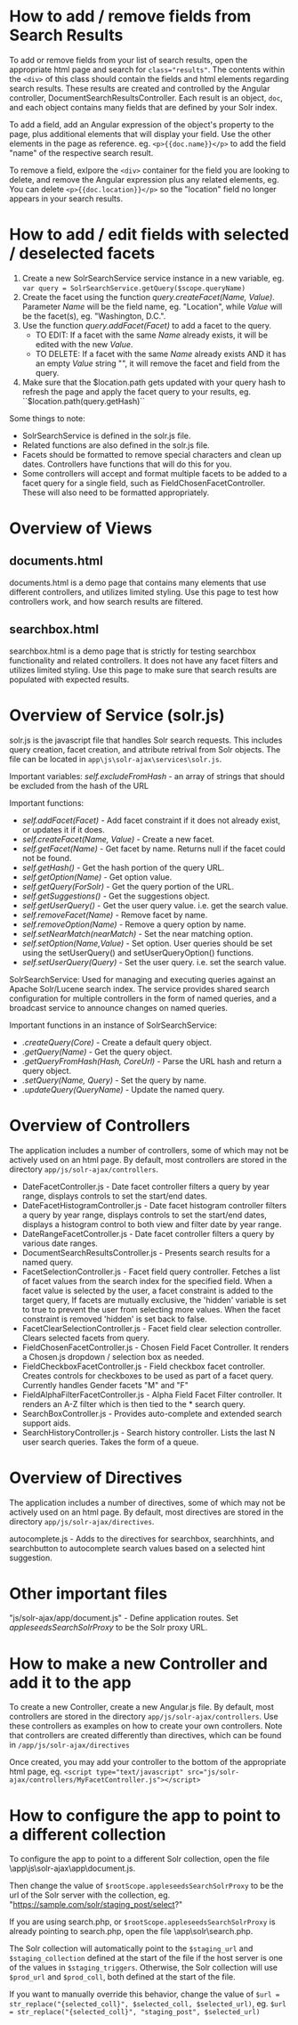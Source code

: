 
# How to add / remove fields from Search Results

To add or remove fields from your list of search results, open the appropriate html page and search for ``class="results"``.  The contents within the ``<div>`` of this class should contain the fields and html elements regarding search results.  These results are created and controlled by the Angular controller, DocumentSearchResultsController.  Each result is an object, ``doc``, and each object contains many fields that are defined by your Solr index.

To add a field, add an Angular expression of the object's property to the page, plus additional elements that will display your field. Use the other elements in the page as reference.
    eg. ``<p>{{doc.name}}</p>`` to add the field "name" of the respective search result.

To remove a field, exlpore the ``<div>`` container for the field you are looking to delete, and remove the Angular expression plus any related elements,
    eg. You can delete ``<p>{{doc.location}}</p>`` so the "location" field no longer appears in your search results.


# How to add / edit fields with selected / deselected facets

1. Create a new SolrSearchService service instance in a new variable, eg.  ``var query = SolrSearchService.getQuery($scope.queryName)``
2. Create the facet using the function _query.createFacet(Name, Value)_. Parameter _Name_ will be the field name, eg. "Location", while _Value_ will be the facet(s), eg. "Washington, D.C.".
3. Use the function _query.addFacet(Facet)_ to add a facet to the query.
    * TO EDIT: If a facet with the same _Name_ already exists, it will be edited with the new _Value_.
    * TO DELETE: If a facet with the same _Name_ already exists AND it has an empty _Value_ string "", it will remove the facet and field from the query.
4. Make sure that the $location.path gets updated with your query hash to refresh the page and apply the facet query to your results, eg. ``$location.path(query.getHash)``


Some things to note:
* SolrSearchService is defined in the solr.js file.
* Related functions are also defined in the solr.js file.
* Facets should be formatted to remove special characters and clean up dates.  Controllers have functions that will do this for you.
* Some controllers will accept and format multiple facets to be added to a facet query for a single field, such as FieldChosenFacetController.  These will also need to be formatted appropriately.


# Overview of Views 

## documents.html ##
documents.html is a demo page that contains many elements that use different controllers, and utilizes limited styling.  Use this page to test how controllers work, and how search results are filtered.

## searchbox.html ##
searchbox.html is a demo page that is strictly for testing searchbox functionality and related controllers.  It does not have any facet filters and utilizes limited styling.  Use this page to make sure that search results are populated with expected results.

# Overview of Service (solr.js)
solr.js is the javascript file that handles Solr search requests.  This includes query creation, facet creation, and attribute retrival from Solr objects.  The file can be located in ``app\js\solr-ajax\services\solr.js``.

Important variables: 
    _self.excludeFromHash_ - an array of strings that should be excluded from the hash of the URL

Important functions:
* _self.addFacet(Facet)_ - Add facet constraint if it does not already exist, or updates it if it does.
* _self.createFacet(Name, Value)_ - Create a new facet.
* _self.getFacet(Name)_ - Get facet by name. Returns null if the facet could not be found.
* _self.getHash()_ - Get the hash portion of the query URL.
* _self.getOption(Name)_ - Get option value.
* _self.getQuery(ForSolr)_ - Get the query portion of the URL.
* _self.getSuggestions()_ - Get the suggestions object.
* _self.getUserQuery()_ - Get the user query value. i.e. get the search value.
* _self.removeFacet(Name)_ - Remove facet by name.
* _self.removeOption(Name)_ - Remove a query option by name.
* _self.setNearMatch(nearMatch)_ - Set the near matching option.
* _self.setOption(Name,Value)_ - Set option. User queries should be set using the setUserQuery() and setUserQueryOption() functions.
* _self.setUserQuery(Query)_ - Set the user query. i.e. set the search value.

SolrSearchService: 
Used for managing and executing queries against an Apache Solr/Lucene search index. The service provides shared search configuration for multiple controllers in the form of named queries, and a broadcast service to announce changes on named queries.

Important functions in an instance of SolrSearchService:
* _.createQuery(Core)_ - Create a default query object.
* _.getQuery(Name)_ - Get the query object.
* _.getQueryFromHash(Hash, CoreUrl)_ - Parse the URL hash and return a query object.
* _.setQuery(Name, Query)_ - Set the query by name.
* _.updateQuery(QueryName)_ - Update the named query.


# Overview of Controllers

The application includes a number of controllers, some of which may not be actively used on an html page.  By default, most controllers are stored in the directory ``app/js/solr-ajax/controllers``.

* DateFacetController.js - Date facet controller filters a query by year range, displays controls to set the start/end dates.
* DateFacetHistogramController.js - Date facet histogram controller filters a query by year range, displays controls to set the start/end dates, displays a histogram control to both view and filter date by year range.
* DateRangeFacetController.js - Date facet controller filters a query by various date ranges.
* DocumentSearchResultsController.js - Presents search results for a named query.
* FacetSelectionController.js - Facet field query controller. Fetches a list of facet values from the search index for the specified field. When a facet value is selected by the user, a facet constraint is added to the target query, If facets are mutually exclusive, the 'hidden' variable is set to true to prevent the user from selecting more values. When the facet constraint is removed 'hidden' is set back to false.
* FacetClearSelectionController.js - Facet field clear selection controller.  Clears selected facets from query.
* FieldChosenFacetController.js - Chosen Field Facet Controller. It renders a Chosen.js dropdown / selection box as needed. 
* FieldCheckboxFacetController.js - Field checkbox facet controller. Creates controls for checkboxes to be used as part of a facet query. Currently handles Gender facets "M" and "F"
* FieldAlphaFilterFacetController.js - Alpha Field Facet Filter controller. It renders an A-Z filter which is then tied to the * search query.
* SearchBoxController.js - Provides auto-complete and extended search support aids.
* SearchHistoryController.js - Search history controller. Lists the last N user search queries. Takes the form of a queue.


# Overview of Directives

The application includes a number of directives, some of which may not be actively used on an html page.  By default, most directives are stored in the directory ``app/js/solr-ajax/directives``.

autocomplete.js - Adds to the directives for searchbox, searchhints, and searchbutton to autocomplete search values based on a selected hint suggestion.

# Other important files
"js/solr-ajax/app/document.js" - Define application routes.  Set _appleseedsSearchSolrProxy_ to be the Solr proxy URL.


# How to make a new Controller and add it to the app

To create a new Controller, create a new Angular.js file.  By default, most controllers are stored in the directory ``app/js/solr-ajax/controllers``.
Use these controllers as examples on how to create your own controllers.  Note that controllers are created differently than directives, which can be found in ``/app/js/solr-ajax/directives`` 

Once created, you may add your controller to the bottom of the appropriate html page,
    eg.  ``<script type="text/javascript" src="js/solr-ajax/controllers/MyFacetController.js"></script>``


# How to configure the app to point to a different collection

To configure the app to point to a different Solr collection, open the file \app\js\solr-ajax\app\document.js.

Then change the value of ``$rootScope.appleseedsSearchSolrProxy`` to be the url of the Solr server with the collection, 
    eg. "https://sample.com/solr/staging_post/select?"

If you are using search.php, or ``$rootScope.appleseedsSearchSolrProxy`` is already pointing to search.php, open the file \app\solr\search.php.

The Solr collection will automatically point to the ``$staging_url`` and ``$staging_collection`` defined at the start of the file if the host server is one of the values in ``$staging_triggers``.
Otherwise, the Solr collection will use ``$prod_url`` and ``$prod_coll``, both defined at the start of the file.

If you want to manually override this behavior, change the value of ``$url = str_replace("{selected_coll}", $selected_coll, $selected_url)``, 
    eg. ``$url = str_replace("{selected_coll}", "staging_post", $selected_url)``